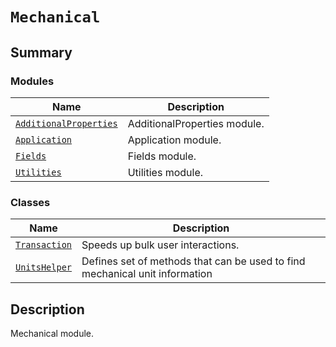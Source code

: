# `Mechanical`

<a id="summary"></a>

## Summary

### Modules

| Name | Description |
|----------------------------------------------------------------------------------------------------------------------------------------|--------------------------------|
| [`AdditionalProperties`](AdditionalProperties/index.md#module-ansys.mechanical.stubs.v242.Ansys.ACT.Mechanical.AdditionalProperties)   | AdditionalProperties module.   |
| [`Application`](Application/index.md#module-ansys.mechanical.stubs.v242.Ansys.ACT.Mechanical.Application)                              | Application module.            |
| [`Fields`](Fields/index.md#module-ansys.mechanical.stubs.v242.Ansys.ACT.Mechanical.Fields)                                             | Fields module.                 |
| [`Utilities`](Utilities/index.md#module-ansys.mechanical.stubs.v242.Ansys.ACT.Mechanical.Utilities)                                    | Utilities module.              |

### Classes

| Name | Description |
|------------------------------------------------------------------------------------------------|-----------------------------------------------------------------------------|
| [`Transaction`](Transaction.md#ansys.mechanical.stubs.v242.Ansys.ACT.Mechanical.Transaction)   | Speeds up bulk user interactions.                                           |
| [`UnitsHelper`](UnitsHelper.md#ansys.mechanical.stubs.v242.Ansys.ACT.Mechanical.UnitsHelper)   | Defines set of methods that can be used to find mechanical unit information |

<a id="description"></a>

## Description

Mechanical module.

<!-- !! processed by numpydoc !! -->

